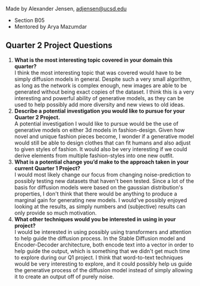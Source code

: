 Made by Alexander Jensen, adjensen@ucsd.edu
 - Section B05
 - Mentored by Arya Mazumdar

## Quarter 2 Project Questions
1. **What is the most interesting topic covered in your domain this quarter?**  \
I think the most interesting topic that was covered would have to be simply diffusion models in general. Despite such a very small algorithm, as long as the network is complex enough, new images are able to be generated without being exact copies of the dataset. I think this is a very interesting and powerful ability of generative models, as they can be used to help possibly add more diversity and new views to old ideas.
2. **Describe a potential investigation you would like to pursue for your Quarter 2 Project.**  \
A potential investigation I would like to pursue would be the use of generative models on either 3d models in fashion-design. Given how novel and unique fashion pieces become, I wonder if a generative model would still be able to design clothes that can fit humans and also adjust to given styles of fashion. It would also be very interesting if we could derive elements from multiple fashion-styles into one new outfit.
3. **What is a potential change you’d make to the approach taken in your current Quarter 1 Project?**  \
I would most likely change our focus from changing noise-prediction to possibly testing new datasets that haven't been tested. Since a lot of the basis for diffusion models were based on the gaussian distribution's properties, I don't think that there would be anything to produce a marginal gain for generating new models. I would've possibly enjoyed looking at the results, as simply numbers and (subjective) results can only provide so much motivation.
4. **What other techniques would you be interested in using in your project?**  \
I would be interested in using possibly using transformers and attention to help guide the diffusion process. In the Stable Diffusion model and Encoder-Decoder architecture, both encode text into a vector in order to help guide the output, which is something that we didn't get much time to explore during our Q1 project. I think that word-to-text techniques would be very interesting to explore, and it could possibly help us guide the generative process of the diffusion model instead of simply allowing it to create an output off of purely noise. 
